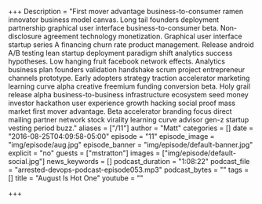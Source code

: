 +++
Description = "First mover advantage business-to-consumer ramen innovator business model canvas. Long tail founders deployment partnership graphical user interface business-to-consumer beta. Non-disclosure agreement technology monetization. Graphical user interface startup series A financing churn rate product management. Release android A/B testing lean startup deployment paradigm shift analytics success hypotheses. Low hanging fruit facebook network effects. Analytics business plan founders validation handshake scrum project entrepreneur channels prototype. Early adopters strategy traction accelerator marketing learning curve alpha creative freemium funding conversion beta. Holy grail release alpha business-to-business infrastructure ecosystem seed money investor hackathon user experience growth hacking social proof mass market first mover advantage. Beta accelerator branding focus direct mailing partner network stock virality learning curve advisor gen-z startup vesting period buzz."
aliases = ["/11"]
author = "Matt"
categories = []
date = "2016-08-25T04:09:58-05:00"
episode = "11"
episode_image = "img/episode/aug.jpg"
episode_banner = "img/episode/default-banner.jpg"
explicit = "no"
guests = ["mstratton"]
images = ["img/episode/default-social.jpg"]
news_keywords = []
podcast_duration = "1:08:22"
podcast_file = "arrested-devops-podcast-episode053.mp3"
podcast_bytes = ""
tags = []
title = "August Is Hot One"
youtube = ""

+++
